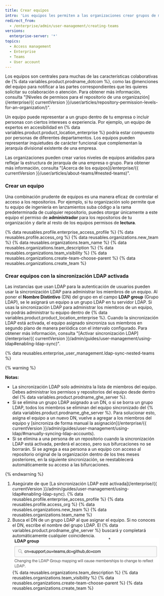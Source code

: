 ```yaml
---
title: Crear equipos
intro: 'Los equipos les permiten a las organizaciones crear grupos de miembros y controlar el acceso a los repositorios. A los miembros del equipo se les pueden otorgar permisos de lectura, escritura o administración para repositorios específicos.'
redirect_from:
  - /enterprise/admin/user-management/creating-teams
versions:
  enterprise-server: '*'
topics:
  - Access management
  - Enterprise
  - Teams
  - User account
---
```


Los equipos son centrales para muchas de las características colaborativas de {% data variables.product.prodname_dotcom %}, como las @menciones del equipo para notificar a las partes correspondientes que les quieres solicitar su colaboración o atención. Para obtener más información, consulta "[Niveles de permisos para el repositorio de una organizazión](/enterprise/{{ currentVersion }}/user/articles/repository-permission-levels-for-an-organization/)".

Un equipo puede representar a un grupo dentro de tu empresa o incluir personas con ciertos intereses o experiencia. Por ejemplo, un equipo de expertos en accesibilidad en {% data variables.product.product_location_enterprise %} podría estar compuesto por personas de diferentes departamentos. Los equipos pueden representar inquietudes de carácter funcional que complementan la jerarquía divisional existente de una empresa.

Las organizaciones pueden crear varios niveles de equipos anidados para reflejar la estructura de jerarquía de una empresa o grupo. Para obtener más información, consulta "[Acerca de los equipos](/enterprise/{{ currentVersion }}/user/articles/about-teams/#nested-teams)".

### Crear un equipo

Una combinación prudente de equipos es una manera eficaz de controlar el acceso a los repositorios. Por ejemplo, si tu organización solo permite que tu equipo de ingeniería en lanzamientos suba código a la rama predeterminada de cualquier repositorio, puedes otorgar únicamente a este equipo el permiso de **administrador** para los repositorios de tu organización y darle al resto de los equipos permisos de **lectura**.

{% data reusables.profile.enterprise_access_profile %}
{% data reusables.profile.access_org %}
{% data reusables.organizations.new_team %}
{% data reusables.organizations.team_name %}
{% data reusables.organizations.team_description %}
{% data reusables.organizations.team_visibility %}
{% data reusables.organizations.create-team-choose-parent %}
{% data reusables.organizations.create_team %}

### Crear equipos con la sincronización LDAP activada

Las instancias que usan LDAP para la autenticación de usuarios pueden usar la sincronización LDAP para administrar los miembros de un equipo. Al poner el **Nombre Distintivo** (DN) del grupo en el campo **LDAP group** (Grupo LDAP), se le asignará un equipo a un grupo LDAP en tu servidor LDAP. Si usas la sincronización LDAP para administrar los miembros de un equipo, no podrás administrar tu equipo dentro de {% data variables.product.product_location_enterprise %}. Cuando la sincronización LDAP está activada, el equipo asignado sincroniza sus miembros en segundo plano de manera periódica con el intervalo configurado. Para obtener más información, consulta "[Activar sincronización LDAP](/enterprise/{{ currentVersion }}/admin/guides/user-management/using-ldap#enabling-ldap-sync)".

{% data reusables.enterprise_user_management.ldap-sync-nested-teams %}

{% warning %}

**Notas:**
- La sincronización LDAP solo administra la lista de miembros del equipo. Debes administrar los permisos y repositorios del equipo desde dentro del {% data variables.product.prodname_ghe_server %}.
- Si se elimina un grupo LDAP asignado a un DN, o si se borra un grupo LDAP, todos los miembros se eliminan del equipo sincronizado del {% data variables.product.prodname_ghe_server %}. Para solucionar esto, asigna el equipo a un nuevo DN, vuelve a agregar a los miembros del equipo y [sincroniza de forma manual la asignación](/enterprise/{{ currentVersion }}/admin/guides/user-management/using-ldap/#manually-syncing-ldap-accounts).
- Si se elimina a una persona de un repositorio cuando la sincronización LDAP está activada, perderá el acceso, pero sus bifurcaciones no se borrarán. Si se agrega a esa persona a un equipo con acceso al repositorio original de la organización dentro de los tres meses posteriores, en la siguiente sincronización, se reestablecerá automáticamente su acceso a las bifurcaciones.

{% endwarning %}

1. Asegúrate de que [La sincronización LDAP esté activada](/enterprise/{{ currentVersion }}/admin/guides/user-management/using-ldap#enabling-ldap-sync).
{% data reusables.profile.enterprise_access_profile %}
{% data reusables.profile.access_org %}
{% data reusables.organizations.new_team %}
{% data reusables.organizations.team_name %}
6. Busca el DN de un grupo LDAP al que asignar el equipo. Si no conoces el DN, escribe el nombre del grupo LDAP. El {% data variables.product.prodname_ghe_server %} buscará y completará automáticamente cualquier coincidencia. ![Asignar al DN del grupo LDAP](/assets/images/enterprise/orgs-and-teams/ldap-group-mapping.png)
{% data reusables.organizations.team_description %}
{% data reusables.organizations.team_visibility %}
{% data reusables.organizations.create-team-choose-parent %}
{% data reusables.organizations.create_team %}
